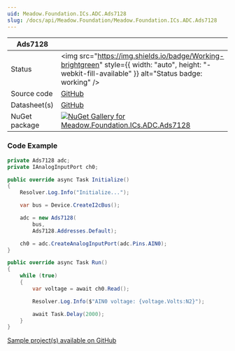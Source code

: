 ```yaml
---
uid: Meadow.Foundation.ICs.ADC.Ads7128
slug: /docs/api/Meadow.Foundation/Meadow.Foundation.ICs.ADC.Ads7128
---
```


| Ads7128 | |
|--------|--------|
| Status | <img src="https://img.shields.io/badge/Working-brightgreen" style={{ width: "auto", height: "-webkit-fill-available" }} alt="Status badge: working" /> |
| Source code | [GitHub](https://github.com/WildernessLabs/Meadow.Foundation/tree/main/Source/Meadow.Foundation.Peripherals/ICs.ADC.Ads7128) |
| Datasheet(s) | [GitHub](https://github.com/WildernessLabs/Meadow.Foundation/tree/main/Source/Meadow.Foundation.Peripherals/ICs.ADC.Ads7128/Datasheet) |
| NuGet package | <a href="https://www.nuget.org/packages/Meadow.Foundation.ICs.ADC.Ads7128/" target="_blank"><img src="https://img.shields.io/nuget/v/Meadow.Foundation.ICs.ADC.Ads7128.svg?label=Meadow.Foundation.ICs.ADC.Ads7128" alt="NuGet Gallery for Meadow.Foundation.ICs.ADC.Ads7128" /></a> |
### Code Example

```csharp
private Ads7128 adc;
private IAnalogInputPort ch0;

public override async Task Initialize()
{
    Resolver.Log.Info("Initialize...");

    var bus = Device.CreateI2cBus();

    adc = new Ads7128(
        bus,
        Ads7128.Addresses.Default);

    ch0 = adc.CreateAnalogInputPort(adc.Pins.AIN0);
}

public override async Task Run()
{
    while (true)
    {
        var voltage = await ch0.Read();

        Resolver.Log.Info($"AIN0 voltage: {voltage.Volts:N2}");

        await Task.Delay(2000);
    }
}

```

[Sample project(s) available on GitHub](https://github.com/WildernessLabs/Meadow.Foundation/tree/main/Source/Meadow.Foundation.Peripherals/ICs.ADC.Ads7128/Samples/Ads7128_Sample)

